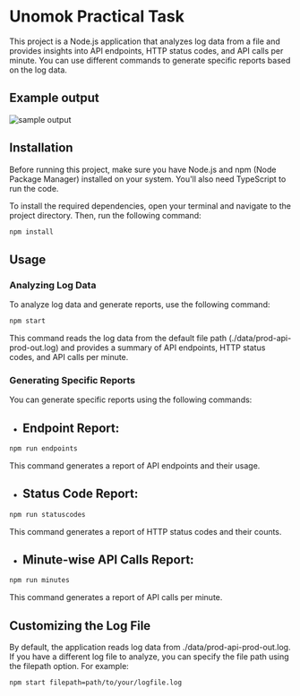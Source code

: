 # Unomok Practical Task

This project is a Node.js application that analyzes log data from a file and provides insights into API endpoints, HTTP status codes, and API calls per minute. You can use different commands to generate specific reports based on the log data.


## Example output
![sample output](https://github.com/Anushka7310/unomok_practical_task/assets/61081130/1013bc39-7d44-4a50-aca3-794a2d4a609a)



## Installation

Before running this project, make sure you have Node.js and npm (Node Package Manager) installed on your system. You'll also need TypeScript to run the code.

To install the required dependencies, open your terminal and navigate to the project directory. Then, run the following command:

```bash
npm install
```

## Usage

### Analyzing Log Data

To analyze log data and generate reports, use the following command:

```bash
npm start
```

This command reads the log data from the default file path (./data/prod-api-prod-out.log) and provides a summary of API endpoints, HTTP status codes, and API calls per minute.

### Generating Specific Reports

You can generate specific reports using the following commands:

- ## Endpoint Report:

```bash
npm run endpoints
```

This command generates a report of API endpoints and their usage.

- ## Status Code Report:

```bash
npm run statuscodes
```

This command generates a report of HTTP status codes and their counts.

- ## Minute-wise API Calls Report:

```bash
npm run minutes
```

This command generates a report of API calls per minute.

## Customizing the Log File

By default, the application reads log data from ./data/prod-api-prod-out.log. If you have a different log file to analyze, you can specify the file path using the filepath option. For example:

```bash
npm start filepath=path/to/your/logfile.log
```
